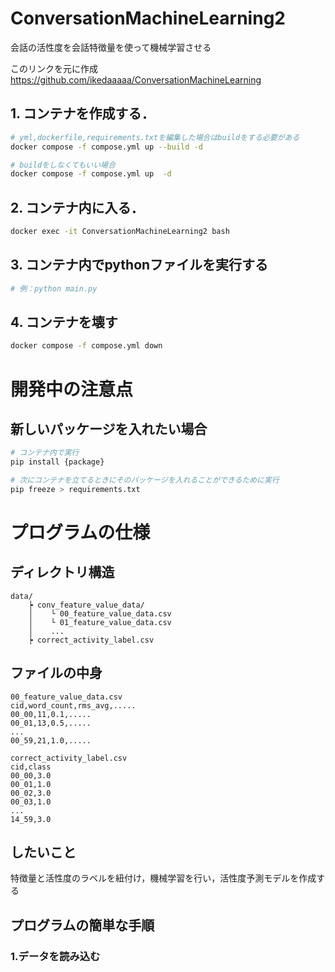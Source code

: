 # ConversationMachineLearning2
会話の活性度を会話特徴量を使って機械学習させる

このリンクを元に作成
https://github.com/ikedaaaaa/ConversationMachineLearning

## 1. コンテナを作成する．
``` bash
# yml,dockerfile,requirements.txtを編集した場合はbuildをする必要がある
docker compose -f compose.yml up --build -d

# buildをしなくてもいい場合
docker compose -f compose.yml up  -d
```

## 2. コンテナ内に入る．
``` bash
docker exec -it ConversationMachineLearning2 bash   
```

## 3. コンテナ内でpythonファイルを実行する
``` bash
# 例：python main.py 
```

## 4. コンテナを壊す
``` bash
docker compose -f compose.yml down  
```

# 開発中の注意点
## 新しいパッケージを入れたい場合
```bash
# コンテナ内で実行
pip install {package}

# 次にコンテナを立てるときにそのパッケージを入れることができるために実行
pip freeze > requirements.txt
```

# プログラムの仕様
## ディレクトリ構造
```
data/
    ┝ conv_feature_value_data/
    │    └ 00_feature_value_data.csv
    │    └ 01_feature_value_data.csv
    │    ...
    ┝ correct_activity_label.csv
```
## ファイルの中身
```
00_feature_value_data.csv
cid,word_count,rms_avg,.....
00_00,11,0.1,.....
00_01,13,0.5,.....
...
00_59,21,1.0,.....

correct_activity_label.csv
cid,class
00_00,3.0
00_01,1.0
00_02,3.0
00_03,1.0
...
14_59,3.0
```
## したいこと
特徴量と活性度のラベルを紐付け，機械学習を行い，活性度予測モデルを作成する


## プログラムの簡単な手順
### 1.データを読み込む
